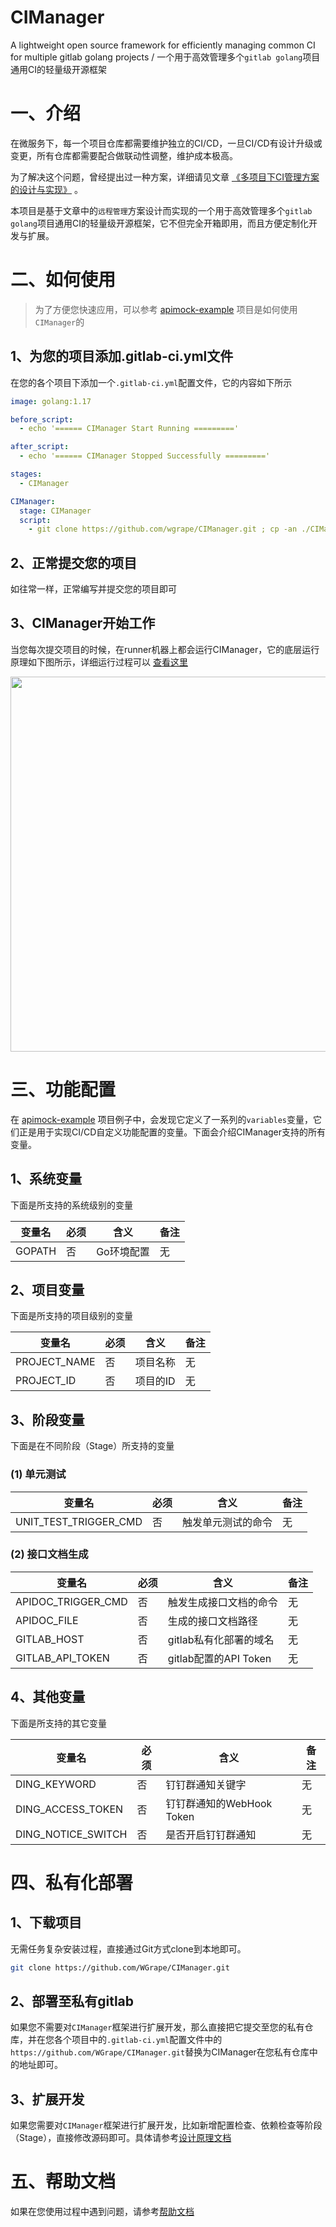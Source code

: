 # CIManager
A lightweight open source framework for efficiently managing common CI for multiple gitlab golang projects / 一个用于高效管理多个```gitlab golang```项目通用CI的轻量级开源框架

# 一、介绍
在微服务下，每一个项目仓库都需要维护独立的CI/CD，一旦CI/CD有设计升级或变更，所有仓库都需要配合做联动性调整，维护成本极高。

为了解决这个问题，曾经提出过一种方案，详细请见文章 [《多项目下CI管理方案的设计与实现》](https://github.com/WGrape/Blog/issues/249) 。

本项目是基于文章中的```远程管理```方案设计而实现的一个用于高效管理多个```gitlab golang```项目通用CI的轻量级开源框架，它不但完全开箱即用，而且方便定制化开发与扩展。

# 二、如何使用

> 为了方便您快速应用，可以参考 [apimock-example](https://jihulab.com/WGrape/apimock-example/) 项目是如何使用```CIManager```的

## 1、为您的项目添加.gitlab-ci.yml文件
在您的各个项目下添加一个```.gitlab-ci.yml```配置文件，它的内容如下所示

```yaml
image: golang:1.17

before_script:
  - echo '====== CIManager Start Running ========='

after_script:
  - echo '====== CIManager Stopped Successfully ========='

stages:
  - CIManager

CIManager:
  stage: CIManager
  script:
    - git clone https://github.com/wgrape/CIManager.git ; cp -an ./CIManager/. ./ ; rm -rf ./CIManager ; bash start.sh
```

## 2、正常提交您的项目
如往常一样，正常编写并提交您的项目即可

## 3、CIManager开始工作
当您每次提交项目的时候，在runner机器上都会运行CIManager，它的底层运行原理如下图所示，详细运行过程可以 [查看这里](https://jihulab.com/WGrape/apimock-example/-/jobs/4354428)

<img src="https://user-images.githubusercontent.com/35942268/184865495-ca6b8491-6f23-4db6-80c8-9853f677dacb.png" height="600px">

# 三、功能配置
在 [apimock-example](https://jihulab.com/WGrape/apimock-example/-/blob/main/.gitlab-ci.yml) 项目例子中，会发现它定义了一系列的```variables```变量，它们正是用于实现CI/CD自定义功能配置的变量。下面会介绍CIManager支持的所有变量。

## 1、系统变量
下面是所支持的系统级别的变量

| 变量名 | 必须  | 含义    | 备注 |
| ---- |----|----|----|
| GOPATH | 否   | Go环境配置 | 无  |

## 2、项目变量
下面是所支持的项目级别的变量

| 变量名          | 必须  | 含义    | 备注  |
|--------------|-----|-------|-----|
| PROJECT_NAME | 否   | 项目名称  | 无   |
| PROJECT_ID   | 否   | 项目的ID | 无   |

## 3、阶段变量
下面是在不同阶段（Stage）所支持的变量

### (1) 单元测试

| 变量名          | 必须  | 含义        | 备注  |
|--------------|-----|-----------|-----|
| UNIT_TEST_TRIGGER_CMD | 否   | 触发单元测试的命令 | 无   |

### (2) 接口文档生成

| 变量名          | 必须  | 含义                 | 备注  |
|--------------|-----|--------------------|-----|
| APIDOC_TRIGGER_CMD | 否   | 触发生成接口文档的命令        | 无   |
| APIDOC_FILE   | 否   | 生成的接口文档路径          | 无   |
| GITLAB_HOST   | 否   | gitlab私有化部署的域名     | 无   |
| GITLAB_API_TOKEN   | 否   | gitlab配置的API Token | 无   |

## 4、其他变量
下面是所支持的其它变量

| 变量名          | 必须  | 含义                  | 备注  |
|--------------|-----|---------------------|-----|
| DING_KEYWORD | 否   | 钉钉群通知关键字            | 无   |
| DING_ACCESS_TOKEN   | 否   | 钉钉群通知的WebHook Token | 无   |
| DING_NOTICE_SWITCH | 否   | 是否开启钉钉群通知           | 无   |

# 四、私有化部署

## 1、下载项目

无需任务复杂安装过程，直接通过Git方式clone到本地即可。

```bash
git clone https://github.com/WGrape/CIManager.git
```

## 2、部署至私有gitlab
如果您不需要对```CIManager```框架进行扩展开发，那么直接把它提交至您的私有仓库，并在您各个项目中的```.gitlab-ci.yml```配置文件中的```https://github.com/WGrape/CIManager.git```替换为CIManager在您私有仓库中的地址即可。

## 3、扩展开发
如果您需要对```CIManager```框架进行扩展开发，比如新增配置检查、依赖检查等阶段（Stage），直接修改源码即可。具体请参考[设计原理文档](./doc/design.md)

# 五、帮助文档
如果在您使用过程中遇到问题，请参考[帮助文档](./doc/help.md)
